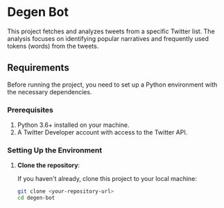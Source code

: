 # Degen Bot

This project fetches and analyzes tweets from a specific Twitter list. The analysis focuses on identifying popular narratives and frequently used tokens (words) from the tweets.

## Requirements

Before running the project, you need to set up a Python environment with the necessary dependencies.

### Prerequisites

1. Python 3.6+ installed on your machine.
2. A Twitter Developer account with access to the Twitter API.

### Setting Up the Environment

1. **Clone the repository**:
   
   If you haven't already, clone this project to your local machine:

   ```bash
   git clone <your-repository-url>
   cd degen-bot
